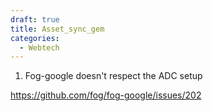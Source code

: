 ```yaml
---
draft: true
title: Asset_sync_gem
categories:
  - Webtech
---
```



1. Fog-google doesn't respect the ADC setup

https://github.com/fog/fog-google/issues/202